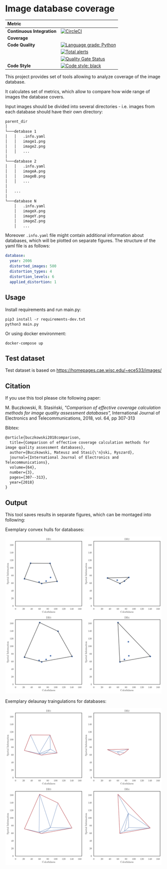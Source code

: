 # Image database coverage

| Metric                     |                                                                                                                                                                                                                                          |
| :------------------------- | :--------------------------------------------------------------------------------------------------------------------------------------------------------------------------------------------------------------------------------------- |
| **Continuous Integration** | [![CircleCI](https://circleci.com/gh/MatBucz/image-processing--database-coverage.svg?style=shield)](https://circleci.com/gh/MatBucz/image-processing--database-coverage)                                                                 |
| **Coverage**               |                                                                                                                                                                                                                                          |
| **Code Quality**           | [![Language grade: Python](https://img.shields.io/lgtm/grade/python/g/MatBucz/image-processing--database-coverage.svg?logo=lgtm&logoWidth=18)](https://lgtm.com/projects/g/MatBucz/image-processing--database-coverage/context:python)   |
|                            | [![Total alerts](https://img.shields.io/lgtm/alerts/g/MatBucz/image-processing--database-coverage.svg?logo=lgtm&logoWidth=18)](https://lgtm.com/projects/g/MatBucz/image-processing--database-coverage/alerts/)                          |
|                            | [![Quality Gate Status](https://sonarcloud.io/api/project_badges/measure?project=MatBucz_image-processing--database-coverage&metric=alert_status)](https://sonarcloud.io/dashboard?id=MatBucz_image-processing--database-coverage)       |
| **Code Style**             | [![Code style: black](https://img.shields.io/badge/code%20style-black-000000.svg)](https://github.com/psf/black)                                                                                                                         |







This project provides set of tools allowing to analyze coverage of the image database.

It calculates set of metrics, which allow to compare how wide range of images the database covers.

Input images should be divided into several directories - i.e. images from each database
should have their own directory:

```
parent_dir
│
└───detabase 1
│   │   .info.yaml
│   │   image1.png
│   │   image2.png
│   │   ...
│
└───database 2
│   │   .info.yaml
│   │   imageA.png
│   │   imageB.png
│   │   ...
│
│   ...
│
└───database N
    │   .info.yaml
    │   imageX.png
    │   imageY.png
    │   imageZ.png
    │   ...
```

Moreover `.info.yaml` file might contain additional information about databases,
which will be plotted on separate figures. The structure of the yaml file is as follows:
```yaml
database:
  year: 2006
  distorted_images: 500
  distortion_types: 4
  distortion_levels: 6
  applied_distortion: 1
```

## Usage

Install requirements and run main.py:
```shell script
pip3 install -r requirements-dev.txt
python3 main.py
```

Or using docker environment:
```shell script
docker-compose up
```

## Test dataset
Test dataset is based on https://homepages.cae.wisc.edu/~ece533/images/

## Citation

If you use this tool please cite following paper:

M. Buczkowski, R. Stasiński,
_"Comparison of effective coverage calculation methods for image quality assessment databases",_
International Journal of Electronics and Telecommunications, 2018,
vol. 64, pp 307-313

Bibtex:
```
@article{buczkowski2018comparison,
  title={Comparison of effective coverage calculation methods for image quality assessment databases},
  author={Buczkowski, Mateusz and Stasi{\'n}ski, Ryszard},
  journal={International Journal of Electronics and Telecommunications},
  volume={64},
  number={3},
  pages={307--313},
  year={2018}
}
```

## Output

This tool saves results in separate figures, which can be montaged into following:

Exemplary convex hulls for databases:

![Convex hull](/output/convex_hull_montage.png "Convex hull")

Exemplary delaunay traingulations for databases:

![Delaunay traingulation](/output/delaunay_montage.png "Delaunay triangulation")
